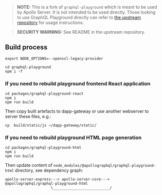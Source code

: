 > **NOTE:** This is a fork of `graphql-playground` which is meant to be used by Apollo Server. It is not intended to be used directly. Those looking to use GraphQL Playground directly can refer to [the upstream repository](https://github.com/apollographql/graphql-playground) for usage instructions.

> **SECURITY WARNING:** See README in the upstream repository.

## Build process

```
export NODE_OPTIONS=--openssl-legacy-provider

cd graphql-playground
npm i -f
```

### If you need to rebuild playground frontend React application

```
cd packages/graphql-playground-react
npm i
npm run build
```

Then copy built artefacts to dapp-gateway or use another webserver to server these files, e.g.:
```
cp  build/static/js ~/dapp-gateway/static/
```

### If you need to rebuild playground HTML page generation

```
cd packages/graphql-playground-html
npm i
npm run build
```

Then update content of `node_modules/@apollographql/graphql-playground-html` directory, see dependency graph:

```
apollo-server-express---> apollo-server-core---> @apollographql/graphql-playground-html
                     \__________________________/
```

